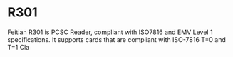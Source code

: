 R301
====

Feitian R301 is PCSC Reader, compliant with ISO7816 and EMV Level 1 specifications. It supports cards that are compliant with ISO-7816 T=0 and T=1 Cla

